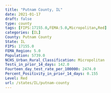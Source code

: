 ```yaml
---
title: "Putnam County, IL"
date: 2021-01-17
draft: false
type: county
tags: [FIPS:17155.0,FEMA:5.0,Micropolitan,Red]
categories: [IL]
County: Putnam County
State: IL
FIPS: 17155.0
FEMA_Region: 5.0
Population: 5739.0
NCHS_Urban_Rural_Classification: Micropolitan
Tests_in_prior_14_days: 142.0
Fourteen_day_test_rate_per_100000: 2474.0
Percent_Positivity_in_prior_14_days: 0.155
Level: Red
url: /states/IL/putnam-county
---
```



